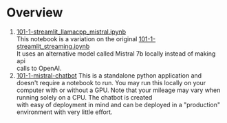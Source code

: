 # Overview

1. [101-1-streamlit_llamacpp_mistral.ipynb](101-1-streamlit_llamacpp_mistral.ipynb)  
This notebook is a variation on the original [101-1-streamlit_streaming.ipynb](../101-1-streamlit_streaming.ipynb)  
It uses an alternative model called Mistral 7b locally instead of making api  
calls to OpenAI.
2. [101-1-mistral-chatbot](101-1-mistral-chatbot)
This is a standalone python application and doesn't require a notebook to run. You may run this locally on your  
computer with or without a GPU. Note that your mileage may vary when running solely on a CPU. The chatbot is created  
with easy of deployment in mind and can be deployed in a "production" environment with very little effort.
